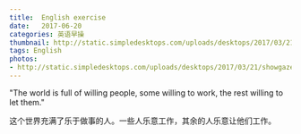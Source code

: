 ```yaml
---
title:  English exercise
date:   2017-06-20
categories: 英语早操
thumbnail: http://static.simpledesktops.com/uploads/desktops/2017/03/21/showgaze_pb_02.png
tags: English
photos:
- http://static.simpledesktops.com/uploads/desktops/2017/03/21/showgaze_pb_02.png
---
```


"The world is full of willing people, some willing to work, the rest willing to let them."
<p>这个世界充满了乐于做事的人。一些人乐意工作，其余的人乐意让他们工作。</p>
